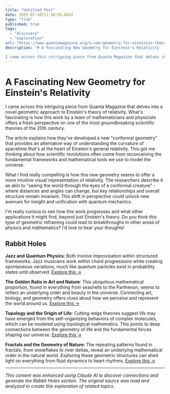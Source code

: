 ```yaml
---
title: "Untitled Post"
date: 2025-07-18T11:38:55.042Z
type: "link"
published: true
tags:
  - "discovery"
  - "exploration"
url: "https://www.quantamagazine.org/a-new-geometry-for-einsteins-theory-of-relativity-20250716/"
description: "# A Fascinating New Geometry for Einstein's Relativity

I came across this intriguing piece from Quanta Magazine that delves into a novel geometric ap..."
---
```


# A Fascinating New Geometry for Einstein's Relativity

I came across this intriguing piece from Quanta Magazine that delves into a novel geometric approach to Einstein's theory of relativity. What's fascinating is how this work by a team of mathematicians and physicists offers a fresh perspective on one of the most groundbreaking scientific theories of the 20th century.

The article explains how they've developed a new "conformal geometry" that provides an alternative way of understanding the curvature of spacetime that's at the heart of Einstein's general relativity. This got me thinking about how scientific revolutions often come from reconceiving the fundamental frameworks and mathematical tools we use to model the universe.

What I find really compelling is how this new geometry seems to offer a more intuitive visual representation of relativity. The researchers describe it as akin to "seeing the world through the eyes of a conformal creature" - where distances and angles can change, but key relationships and overall structure remain invariant. This shift in perspective could unlock new avenues for insight and unification with quantum mechanics.

I'm really curious to see how this work progresses and what other applications it might find, beyond just Einstein's theory. Do you think this type of geometric reframing could lead to breakthroughs in other areas of physics and mathematics? I'd love to hear your thoughts!

## Rabbit Holes

**Jazz and Quantum Physics**: Both involve improvisation within structured frameworks. Jazz musicians work within chord progressions while creating spontaneous variations, much like quantum particles exist in probability states until observed. [Explore this →](https://www.scientificamerican.com/article/what-does-quantum-mechanics-have-to-do-with-jazz/)

**The Golden Ratio in Art and Nature**: This ubiquitous mathematical proportion, found in everything from seashells to the Parthenon, seems to reflect an underlying order and beauty in the universe. Connecting art, biology, and geometry offers clues about how we perceive and represent the world around us. [Explore this →](https://www.goldennumber.net/art/)

**Topology and the Origin of Life**: Cutting-edge theories suggest life may have emerged from the self-organizing behaviors of complex molecules, which can be modeled using topological mathematics. This points to deep connections between the geometry of life and the fundamental forces shaping our universe. [Explore this →](https://www.scientificamerican.com/article/the-topology-of-the-origin-of-life/)

**Fractals and the Geometry of Nature**: The repeating patterns found in fractals, from snowflakes to river deltas, reveal an underlying mathematical order in the natural world. Exploring these geometric structures can shed light on everything from fluid dynamics to heart rhythms. [Explore this →](https://www.nature.com/articles/d41586-018-07184-8)

---
*This content was enhanced using Claude AI to discover connections and generate the Rabbit Holes section. The original source was read and analyzed to create this exploration of related topics.*